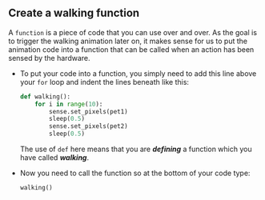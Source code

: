 ## Create a walking function

A `function` is a piece of code that you can use over and over. As the goal is to trigger the walking animation later on, it makes sense for us to put the animation code into a function that can be called when an action has been sensed by the hardware. 

- To put your code into a function, you simply need to add this line above your `for` loop and indent the lines beneath like this:

	```python
	def walking():	
		for i in range(10):
        	sense.set_pixels(pet1)
        	sleep(0.5)
        	sense.set_pixels(pet2)
        	sleep(0.5)
    ```

	The use of `def` here means that you are ***defining*** a function which you have called ***walking***.

- Now you need to call the function so at the bottom of your code type:

	```python
	walking()
	```			         	

